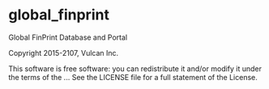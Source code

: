 global_finprint
==============================

Global FinPrint Database and Portal

Copyright 2015-2107, Vulcan Inc.

This software is free software: you can redistribute it and/or modify it under the terms of the ... See the LICENSE file for a full statement of the License.


